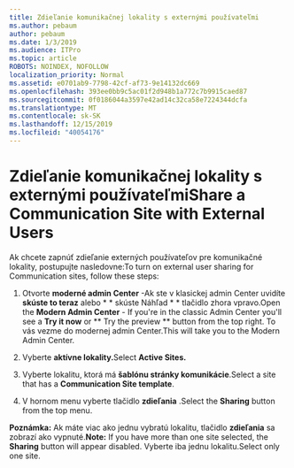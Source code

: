 ```yaml
---
title: Zdieľanie komunikačnej lokality s externými používateľmi
ms.author: pebaum
author: pebaum
ms.date: 1/3/2019
ms.audience: ITPro
ms.topic: article
ROBOTS: NOINDEX, NOFOLLOW
localization_priority: Normal
ms.assetid: e0701ab9-7798-42cf-af73-9e14132dc669
ms.openlocfilehash: 393ee0bb9c5ac01f2d948b1a772c7b9915caed87
ms.sourcegitcommit: 0f0186044a3597e42ad14c32ca58e7224344dcfa
ms.translationtype: MT
ms.contentlocale: sk-SK
ms.lasthandoff: 12/15/2019
ms.locfileid: "40054176"
---
```

# <a name="share-a-communication-site-with-external-users"></a><span data-ttu-id="2b3f9-102">Zdieľanie komunikačnej lokality s externými používateľmi</span><span class="sxs-lookup"><span data-stu-id="2b3f9-102">Share a Communication Site with External Users</span></span>

<span data-ttu-id="2b3f9-103">Ak chcete zapnúť zdieľanie externých používateľov pre komunikačné lokality, postupujte nasledovne:</span><span class="sxs-lookup"><span data-stu-id="2b3f9-103">To turn on external user sharing for Communication sites, follow these steps:</span></span> 
  
1. <span data-ttu-id="2b3f9-104">Otvorte **moderné admin Center** -Ak ste v klasickej admin Center uvidíte **skúste to teraz** alebo \* \* skúste Náhľad \* \* tlačidlo zhora vpravo.</span><span class="sxs-lookup"><span data-stu-id="2b3f9-104">Open the **Modern Admin Center** - If you're in the classic Admin Center you'll see a **Try it now** or \*\* Try the preview \*\* button from the top right.</span></span> <span data-ttu-id="2b3f9-105">To vás vezme do modernej admin Center.</span><span class="sxs-lookup"><span data-stu-id="2b3f9-105">This will take you to the Modern Admin Center.</span></span> 
  
2. <span data-ttu-id="2b3f9-106">Vyberte **aktívne lokality.**</span><span class="sxs-lookup"><span data-stu-id="2b3f9-106">Select **Active Sites.**</span></span>
  
3. <span data-ttu-id="2b3f9-107">Vyberte lokalitu, ktorá má **šablónu stránky komunikácie**.</span><span class="sxs-lookup"><span data-stu-id="2b3f9-107">Select a site that has a **Communication Site template**.</span></span> 
  
4. <span data-ttu-id="2b3f9-108">V hornom menu vyberte tlačidlo **zdieľania** .</span><span class="sxs-lookup"><span data-stu-id="2b3f9-108">Select the **Sharing** button from the top menu.</span></span> 
  
 <span data-ttu-id="2b3f9-109">**Poznámka:** Ak máte viac ako jednu vybratú lokalitu, tlačidlo **zdieľania** sa zobrazí ako vypnuté.</span><span class="sxs-lookup"><span data-stu-id="2b3f9-109">**Note:** If you have more than one site selected, the **Sharing** button will appear disabled.</span></span> <span data-ttu-id="2b3f9-110">Vyberte iba jednu lokalitu.</span><span class="sxs-lookup"><span data-stu-id="2b3f9-110">Select only one site.</span></span> 
  

